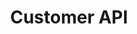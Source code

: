 ---
title: "Customer API"
type: "api-reference"
version: "0.5"
dev_preview: true
desc: "Join the conversation as a customer or build your own backend chat client."
color: "#4484e7"
---